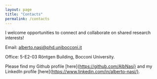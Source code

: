 ```yaml
---
layout: page
title: "Contacts"
permalink: /contacts
---
```


<link rel="stylesheet" href="/assets/css/override.css">

I welcome opportunities to connect and collaborate on shared research interests!

Email: alberto.nasi@phd.unibocconi.it

Office: 5-E2-03 Röntgen Building, Bocconi University.

Please find my Github profile [here]{https://github.com/AlbNasi} and my LinkedIn profile [here]{https://www.linkedin.com/in/alberto-nasi/}.
